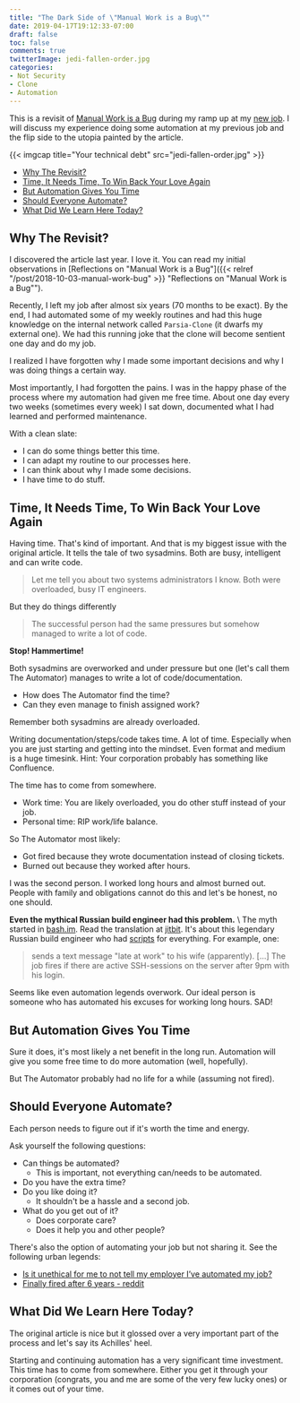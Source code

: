 ```yaml
---
title: "The Dark Side of \"Manual Work is a Bug\""
date: 2019-04-17T19:12:33-07:00
draft: false
toc: false
comments: true
twitterImage: jedi-fallen-order.jpg
categories:
- Not Security
- Clone
- Automation
---
```


This is a revisit of [Manual Work is a Bug](https://queue.acm.org/detail.cfm?id=3197520)
during my ramp up at my [new job](https://twitter.com/CryptoGangsta/status/1109185306295746563).
I will discuss my experience doing some automation at my previous job and the
flip side to the utopia painted by the article.

<!--more-->

{{< imgcap title="Your technical debt" src="jedi-fallen-order.jpg" >}}

- [Why The Revisit?](#why-the-revisit)
- [Time, It Needs Time, To Win Back Your Love Again](#time-it-needs-time-to-win-back-your-love-again)
- [But Automation Gives You Time](#but-automation-gives-you-time)
- [Should Everyone Automate?](#should-everyone-automate)
- [What Did We Learn Here Today?](#what-did-we-learn-here-today)


## Why The Revisit?
I discovered the article last year. I love it. You can read my initial observations in
[Reflections on "Manual Work is a Bug"]({{< relref "/post/2018-10-03-manual-work-bug" >}} "Reflections on \"Manual Work is a Bug\"").

Recently, I left my job after almost six years (70 months to be exact).
By the end, I had automated some of my weekly routines and had this huge
knowledge on the internal network called `Parsia-Clone` (it dwarfs my external one).
We had this running joke that the clone will become sentient one day and do my job.

I realized I have forgotten why I made some important decisions and why I was
doing things a certain way.

Most importantly, I had forgotten the pains. I was in the happy phase of the
process where my automation had given me free time. About one day every two
weeks (sometimes every week) I sat down, documented what I had learned and
performed maintenance.

With a clean slate:

* I can do some things better this time.
* I can adapt my routine to our processes here.
* I can think about why I made some decisions.
* I have time to do stuff.

## Time, It Needs Time, To Win Back Your Love Again
Having time. That's kind of important. And that is my biggest issue with the
original article. It tells the tale of two sysadmins. Both are busy, intelligent
and can write code.

> Let me tell you about two systems administrators I know. Both were overloaded,
> busy IT engineers.

But they do things differently

> The successful person had the same pressures but somehow managed to write a lot of code.

**Stop! Hammertime!**

Both sysadmins are overworked and under pressure but one (let's call them The Automator)
manages to write a lot of code/documentation.

* How does The Automator find the time?
* Can they even manage to finish assigned work? 

Remember both sysadmins are already overloaded.

Writing documentation/steps/code takes time. A lot of time. Especially when you
are just starting and getting into the mindset. Even format and medium is a huge
timesink. Hint: Your corporation probably has something like Confluence.

The time has to come from somewhere.

* Work time: You are likely overloaded, you do other stuff instead of your job.
* Personal time: RIP work/life balance.

So The Automator most likely:

* Got fired because they wrote documentation instead of closing tickets.
* Burned out because they worked after hours.

I was the second person. I worked long hours and almost burned out. People with
family and obligations cannot do this and let's be honest, no one should.

**Even the mythical Russian build engineer had this problem.** \\
The myth started in [bash.im][bash.im]. Read the translation at [jitbit][jitbit].
It's about this legendary Russian build engineer who had [scripts][hacker-scripts]
for everything. For example, one:

> sends a text message "late at work" to his wife (apparently). [...]
> The job fires if there are active SSH-sessions on the server after 9pm with his login.

Seems like even automation legends overwork. Our ideal person is someone who has
automated his excuses for working long hours. SAD!

## But Automation Gives You Time
Sure it does, it's most likely a net benefit in the long run. Automation will
give you some free time to do more automation (well, hopefully).

But The Automator probably had no life for a while (assuming not fired).

## Should Everyone Automate?
Each person needs to figure out if it's worth the time and energy.

Ask yourself the following questions:

* Can things be automated?
  * This is important, not everything can/needs to be automated.
* Do you have the extra time?
* Do you like doing it?
  * It shouldn't be a hassle and a second job.
* What do you get out of it?
  * Does corporate care?
  * Does it help you and other people?

There's also the option of automating your job but not sharing it. See the
following urban legends:

* [Is it unethical for me to not tell my employer I’ve automated my job?][automated-stack-exchange]
* [Finally fired after 6 years - reddit][fired-after-six-years]

## What Did We Learn Here Today?
The original article is nice but it glossed over a very important part of the
process and let's say its Achilles' heel.

Starting and continuing automation has a very significant time investment. This
time has to come from somewhere. Either you get it through your corporation
(congrats, you and me are some of the very few lucky ones) or it comes out of
your time.

<!-- Links -->
[manual-work-link]: https://queue.acm.org/detail.cfm?id=3197520
[automated-stack-exchange]: https://workplace.stackexchange.com/questions/93696/is-it-unethical-for-me-to-not-tell-my-employer-i-ve-automated-my-job
[fired-after-six-years]: http://archive.is/uW2OK#selection-1779.0-1779.27
[bash.im]: https://bash.im/quote/436725
[jitbit]: https://www.jitbit.com/alexblog/249-now-thats-what-i-call-a-hacker/
[hacker-scripts]: https://github.com/NARKOZ/hacker-scripts

